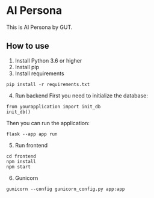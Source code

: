 # AI Persona
This is AI Persona by GUT.

## How to use
1. Install Python 3.6 or higher
2. Install pip
3. Install requirements
```
pip install -r requirements.txt
```
4. Run backend
First you need to initialize the database:

```
from yourapplication import init_db
init_db()
```

Then you can run the application:
```
flask --app app run 
```
5. Run frontend
```
cd frontend
npm install
npm start
```

6. Gunicorn
```
gunicorn --config gunicorn_config.py app:app
```
